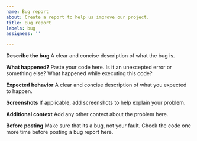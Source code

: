 ```yaml
---
name: Bug report
about: Create a report to help us improve our project.
title: Bug report
labels: bug
assignees: ''

---
```


**Describe the bug**
A clear and concise description of what the bug is.

**What happened?**
Paste your code here. Is it an unexcepted error or something else? What happened while executing this code?

**Expected behavior**
A clear and concise description of what you expected to happen.

**Screenshots**
If applicable, add screenshots to help explain your problem.

**Additional context**
Add any other context about the problem here.

**Before posting**
Make sure that its a bug, not your fault. Check the code one more time before posting a bug report here.
